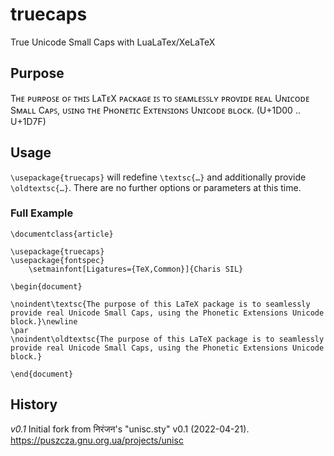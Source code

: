 # truecaps
True Unicode Small Caps with LuaLaTex/XeLaTeX

## Purpose

Tʜᴇ ᴘᴜʀᴘᴏꜱᴇ ᴏꜰ ᴛʜɪꜱ LᴀTᴇX ᴘᴀᴄᴋᴀɢᴇ ɪꜱ ᴛᴏ ꜱᴇᴀᴍʟᴇꜱꜱʟʏ ᴘʀᴏᴠɪᴅᴇ ʀᴇᴀʟ Uɴɪᴄᴏᴅᴇ Sᴍᴀʟʟ
Cᴀᴘꜱ, ᴜꜱɪɴɢ ᴛʜᴇ Pʜᴏɴᴇᴛɪᴄ Exᴛᴇɴꜱɪᴏɴꜱ Uɴɪᴄᴏᴅᴇ ʙʟᴏᴄᴋ. (U+1D00 .. U+1D7F)

## Usage

`\usepackage{truecaps}` will redefine `\textsc{…}` and additionally provide `\oldtextsc{…}`. There are no further options or parameters at this time. 

### Full Example

```
\documentclass{article}

\usepackage{truecaps}
\usepackage{fontspec}
	\setmainfont[Ligatures={TeX,Common}]{Charis SIL}

\begin{document}

\noindent\textsc{The purpose of this LaTeX package is to seamlessly provide real Unicode Small Caps, using the Phonetic Extensions Unicode block.}\newline
\par
\noindent\oldtextsc{The purpose of this LaTeX package is to seamlessly provide real Unicode Small Caps, using the Phonetic Extensions Unicode block.}

\end{document}
```

## History

*v0.1* Initial fork from निरंजन's "unisc.sty" v0.1 (2022-04-21).
https://puszcza.gnu.org.ua/projects/unisc

